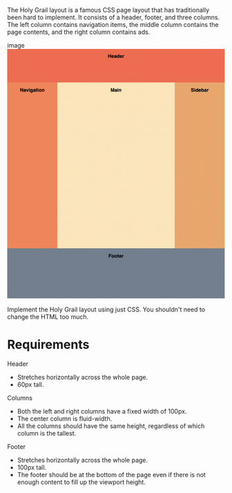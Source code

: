 The Holy Grail layout is a famous CSS page layout that has traditionally been hard to implement. It consists of a header, footer, and three columns. The left column contains navigation items, the middle column contains the page contents, and the right column contains ads.

image
![Holy Grail Layout](holy-grail-example.png "Holy Grail Layout Example")

Implement the Holy Grail layout using just CSS. You shouldn't need to change the HTML too much.

# Requirements

Header

- Stretches horizontally across the whole page.
- 60px tall.

Columns

- Both the left and right columns have a fixed width of 100px.
- The center column is fluid-width.
- All the columns should have the same height, regardless of which column is the tallest.

Footer

- Stretches horizontally across the whole page.
- 100px tall.
- The footer should be at the bottom of the page even if there is not enough content to fill up the viewport height.
